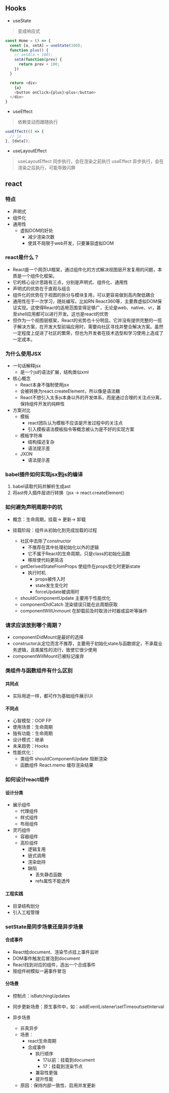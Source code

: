 ## Hooks
- useState
> 变成响应式
```js
const Home = () => {
  const [a, setA] = useState(100);
  function plus() {
    // setA(a + 100);
    setA(function(prev) {
      return prev + 100;
    })
  }

  return <div>
    {a}
    <button onClick={plus}>plus</button>
  </div>
}
```
- useEffect
> 依赖变动而跟随执行
```js
useEffect(() => {
  // js
}, [data]);
```
- useLayoutEffect
> useLayoutEffect 同步执行，会在渲染之前执行
> useEffect 异步执行，会在渲染之后执行，可能导致闪屏

## react
### 特点
- 声明式
- 组件化
- 通用性
  - 虚拟DOM的好处
    - 减少渲染次数
    - 使其不局限于web开发，只要兼容虚拟DOM
### react是什么？
- React是一个网页UI框架，通过组件化的方式解决视图层开发复用的问题，本质是一个组件化框架。
- 它的核心设计思路有三点，分别是声明式、组件化、通用性
- 声明式的优势在于直观与组合
- 组件化的优势在于视图的拆分与模块复用，可以更容易做到高内聚低耦合
- 通用性在于一次学习，随处编写。比如RN React360等，主要靠虚拟DOM保证实现。这使得React的适用范围变得足够广，无论是web、native、vr，甚至shell应用都可以进行开发。这也是react的优势
- 但作为一个视图层框架，React的劣势也十分明显。它并没有提供完整的一揽子解决方案，在开发大型前端应用时，需要向社区寻找并整合解决方案。虽然一定程度上促进了社区的繁荣，但也为开发者在技术选型和学习使用上造成了一定成本。

### 为什么使用JSX
- 一句话解释jsx
  - 是一个js的语法扩展，结构类似xml
- 核心概念
  - React本身不强制使用jsx
  - 会被转换为react.createElement，所以像是语法糖
  - React不想引入太多js本身以外的开发体系，而是通过合理的关注点分离，保持组件开发的纯粹性
- 方案对比
  - 模板
    - react团队认为模板不应该是开发过程中的关注点
    - 引入模板语法模板指令等概念被认为是不好的实现方案
  - 模板字符串
    - 结构描述复杂
    - 语法提示差
  - JXON
    - 语法提示差

### babel插件如何实现jsx到js的编译
1. babel读取代码并解析生成ast
2. 将ast传入插件层进行转换（jsx -> react.createElement）

### 如何避免声明周期中的坑
- 概念：生命周期，挂载-> 更新-> 卸载

- 挂载阶段：组件从初始化到完成加载的过程
  - 社区中去除了constructor
    - 不推荐在其中处理初始化以外的逻辑
    - 它不属于React的生命周期，只是class的初始化函数
    - 移除使代码更简洁
  - getDerivedStateFromProps 使组件在props变化时更新state
    - 执行时机
      - props被传入时
      - state发生变化时
      - forceUpdate被调用时
  - shouldComponentUpdate 主要用于性能优化
  - componentDidCatch 渲染错误只能在此周期获取
  - componentWillUnmount 在卸载前及时取消计时器或监听等操作

### 请求应该放到哪个周期？
- componentDidMount是最好的选择
- constructor从定位而言不推荐，主要用于初始化state与函数绑定，不承载业务逻辑，且类属性的流行，致使它很少使用
- componentWillMount已被标记废弃

### 类组件与函数组件有什么区别
#### 共同点
- 实际用途一样，都可作为基础组件展示UI

#### 不同点
- 心智模型：OOP FP
- 使用场景：生命周期
- 独有功能：生命周期
- 设计模式：继承
- 未来趋势：Hooks
- 性能优化：
  - 类组件 shouldComponentUpdate 阻断渲染
  - 函数组件 React.memo 缓存渲染结果

### 如何设计react组件
#### 设计分类
- 展示组件
  - 代理组件
  - 样式组件
  - 布局组件
- 灵巧组件
  - 容器组件
  - 高阶组件
    - 逻辑复用
    - 链式调用
    - 渲染劫持
    - 缺陷
      - 丢失静态函数
      - refs属性不能透传

#### 工程实践
- 目录结构划分
- 引入工程管理

### setState是同步场景还是异步场景
#### 合成事件
- React给document、渲染节点挂上事件监听
- DOM事件触发后冒泡到document
- React找到对应的组件，造出一个合成事件
- 按组件树模拟一遍事件冒泡

#### 分场景
- 控制点：isBatchingUpdates
- 同步更新场景：原生事件中，如：addEventListener\setTimeout\setInterval

- 异步场景
  - 非真异步
  - 场景：
    - react生命周期
    - 合成事件
      - 执行顺序
        - 17以前：挂载到document
        - 17：挂载到渲染节点
      - 兼容性更强
      - 提升性能
  - 原因：保持内部一致性、启用并发更新